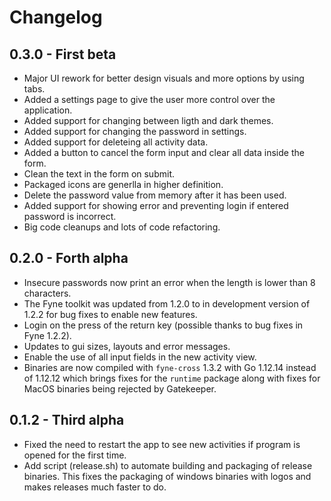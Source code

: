 # Changelog

## 0.3.0 - First beta
- Major UI rework for better design visuals and more options by using tabs.
- Added a settings page to give the user more control over the application.
 - Added support for changing between ligth and dark themes.
 - Added support for changing the password in settings.
 - Added support for deleteing all activity data.
- Added a button to cancel the form input and clear all data inside the form.
- Clean the text in the form on submit.
- Packaged icons are generlla in higher definition.
- Delete the password value from memory after it has been used.
- Added support for showing error and preventing login if entered password is incorrect.
- Big code cleanups and lots of code refactoring. 

## 0.2.0 - Forth alpha
- Insecure passwords now print an error when the length is lower than 8 characters.
- The Fyne toolkit was updated from 1.2.0 to in development version of 1.2.2 for bug fixes to enable new features.
- Login on the press of the return key (possible thanks to bug fixes in Fyne 1.2.2).
- Updates to gui sizes, layouts and error messages.
- Enable the use of all input fields in the new activity view.
- Binaries are now compiled with `fyne-cross` 1.3.2 with Go 1.12.14 instead of 1.12.12 which brings fixes for the `runtime` package along with fixes for MacOS binaries being rejected by Gatekeeper.

## 0.1.2 - Third alpha
- Fixed the need to restart the app to see new activities if program is opened for the first time.
- Add script (release.sh) to automate building and packaging of release binaries. This fixes the packaging of windows binaries with logos and makes releases much faster to do.
